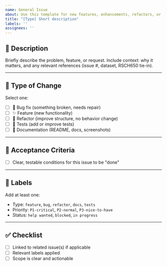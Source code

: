 ```yaml
---
name: General Issue
about: Use this template for new features, enhancements, refactors, or bugs
title: "[Type] Short description"
labels: ''
assignees: ''
---
```


## 📌 Description
Briefly describe the problem, feature, or request.
Include context: why it matters, and any relevant references (issue #, dataset, RSCH650 tie-in).

---

## 🧩 Type of Change
Select one:
- [ ] 🐛 Bug fix (something broken, needs repair)
- [ ] ✨ Feature (new functionality)
- [ ] 🔄 Refactor (improve structure, no behavior change)
- [ ] 🧪 Tests (add or improve tests)
- [ ] 📄 Documentation (README, docs, screenshots)

---

## 🎯 Acceptance Criteria
- [ ] Clear, testable conditions for this issue to be "done"

---

## 🔖 Labels
Add at least one:
- Type: `feature`, `bug`, `refactor`, `docs`, `tests`
- Priority: `P1-critical`, `P2-normal`, `P3-nice-to-have`
- Status: `help wanted`, `blocked`, `in progress`

---

## ✅ Checklist
- [ ] Linked to related issue(s) if applicable
- [ ] Relevant labels applied
- [ ] Scope is clear and actionable
